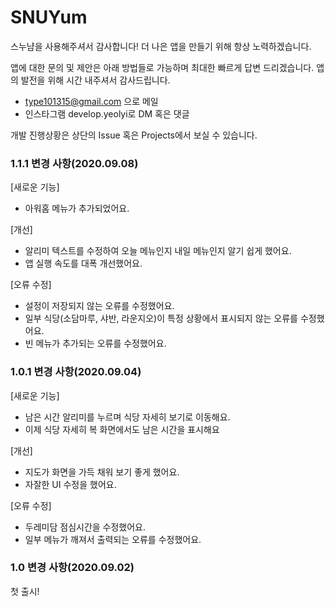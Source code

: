 # SNUYum
스누냠을 사용해주셔서 감사합니다! 더 나은 앱을 만들기 위해 항상 노력하겠습니다. 

앱에 대한 문의 및 제안은 아래 방법들로 가능하며 최대한 빠르게 답변 드리겠습니다. 앱의 발전을 위해 시간 내주셔서 감사드립니다. 

- type101315@gmail.com 으로 메일
- 인스타그램 develop.yeolyi로 DM 혹은 댓글

개발 진행상황은 상단의 Issue 혹은 Projects에서 보실 수 있습니다. 



### 1.1.1 변경 사항(2020.09.08)

[새로운 기능]
- 아워홈 메뉴가 추가되었어요.

[개선]
- 알리미 텍스트를 수정하여 오늘 메뉴인지 내일 메뉴인지 알기 쉽게 했어요.
- 앱 실행 속도를 대폭 개선했어요.

[오류 수정]
- 설정이 저장되지 않는 오류를 수정했어요.
- 일부 식당(소담마루, 샤반, 라운지오)이 특정 상황에서 표시되지 않는 오류를 수정했어요.
- 빈 메뉴가 추가되는 오류를 수정했어요.

### 1.0.1 변경 사항(2020.09.04)

[새로운 기능]
- 남은 시간 알리미를 누르며 식당 자세히 보기로 이동해요.
- 이제 식당 자세히 복 화면에서도 남은 시간을 표시해요

[개선]
- 지도가 화면을 가득 채워 보기 좋게 했어요.
- 자잘한 UI 수정을 했어요.

[오류 수정]
- 두레미담 점심시간을 수정했어요.
- 일부 메뉴가 깨져서 출력되는 오류를 수정했어요.

### 1.0 변경 사항(2020.09.02)
첫 출시!
